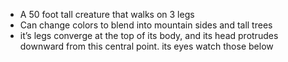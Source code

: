 - A 50 foot tall creature that walks on 3 legs
- Can change colors to blend into mountain sides and tall trees
- it’s legs converge at the top of its body, and its head protrudes downward from this central point. its eyes watch those below
